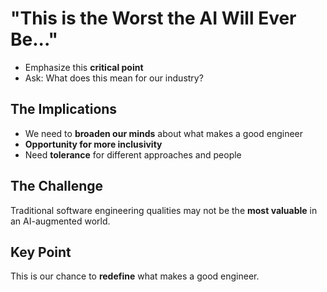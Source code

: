 # "This is the Worst the AI Will Ever Be..."


- Emphasize this **critical point**
- Ask: What does this mean for our industry?

## The Implications
- We need to **broaden our minds** about what makes a good engineer
- **Opportunity for more inclusivity**
- Need **tolerance** for different approaches and people

## The Challenge
Traditional software engineering qualities may not be the **most valuable** in an AI-augmented world.

## Key Point
This is our chance to **redefine** what makes a good engineer.